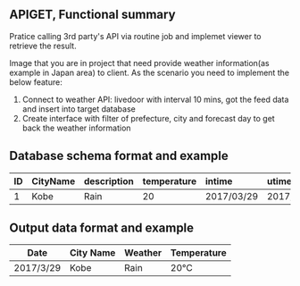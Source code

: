 ## APIGET, Functional summary
Pratice calling 3rd party's API via routine job and implemet viewer to retrieve the result.

Image that you are in project that need provide weather information(as example in Japan area) to client. 
As the scenario you need to implement the below feature:
1. Connect to weather API: livedoor with interval 10 mins, got the feed data and insert into target database
1. Create interface with filter of prefecture, city and forecast day to get back the weather information

## Database schema format and example
|ID|CityName|description|temperature|intime|utime
|---------|:------|:------|:------|:------|:-----|
|1|Kobe|Rain|20|2017/03/29|2017/03/29|

## Output data format and example
|Date|City Name|Weather|Temperature|
|---------|:------|:------|:------|
|2017/3/29|Kobe|Rain|20℃|
